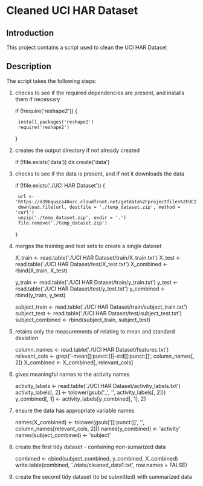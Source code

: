 # Cleaned UCI HAR Dataset

## Introduction

This project contains a script used to clean the UCI HAR Dataset

## Description

The script takes the following steps:

1. checks to see if the required dependencies are present, and installs them if necessary

    if (!require('reshape2')) {

        install.packages('reshape2')
        require('reshape2')
    }

2. creates the output directory if not already created

    if (!file.exists('data')) dir.create('data') 

3. checks to see if the data is present, and if not it downloads the data

    if (!file.exists('./UCI HAR Dataset')) {

        url <- 'https://d396qusza40orc.cloudfront.net/getdata%2Fprojectfiles%2FUCI%20HAR%20Dataset.zip'
        download.file(url, destfile = './temp_dataset.zip', method = 'curl')
        unzip('./temp_dataset.zip', exdir = '.')
        file.remove('./temp_dataset.zip')
    }

4. merges the training and test sets to create a single dataset

    X_train    <- read.table('./UCI HAR Dataset/train/X_train.txt')
    X_test     <- read.table('./UCI HAR Dataset/test/X_test.txt')
    X_combined <- rbind(X_train, X_test)

    y_train    <- read.table('./UCI HAR Dataset/train/y_train.txt')
    y_test     <- read.table('./UCI HAR Dataset/test/y_test.txt')
    y_combined <- rbind(y_train, y_test)

    subject_train    <- read.table('./UCI HAR Dataset/train/subject_train.txt')
    subject_test     <- read.table('./UCI HAR Dataset/test/subject_test.txt')
    subject_combined <- rbind(subject_train, subject_test)

5. retains only the measurements of relating to mean and standard deviation

    column_names  <- read.table('./UCI HAR Dataset/features.txt')
    relevant_cols <- grep('-mean[[:punct:]]|-std[[:punct:]]', column_names[, 2])
    X_combined    <- X_combined[, relevant_cols]

6. gives meaningful names to the activity names

    activity_labels      <- read.table('./UCI HAR Dataset/activity_labels.txt')
    activity_labels[, 2] <- tolower(gsub('_', '', activity_labels[, 2]))
    y_combined[, 1]      <- activity_labels[y_combined[, 1], 2]

7. ensure the data has appropriate variable names

    names(X_combined)       <- tolower(gsub('[[:punct:]]', '', column_names[relevant_cols, 2]))
    names(y_combined)       <- 'activity'
    names(subject_combined) <- 'subject'

8. create the first tidy dataset - containing non-sumarized data

    combined <- cbind(subject_combined, y_combined, X_combined)
    write.table(combined, './data/cleaned_data1.txt', row.names = FALSE)

9. create the second tidy dataset (to be submitted) with summarized data


